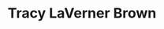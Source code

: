 ---
layout: layouts/profile.liquid
title: Tracy LaVerner Brown
id: tracy_laverner_brown
first: Tracy
middle: LaVerner
last: Brown
suffix: 
currentTitle: Chief Content Officer
currentOrg: Chicago Public Media
bio: She joined WBEZ’s awarding winning newsroom in 2019 as managing editor after spending more than 25 years in newspapers. As Chief Content Officer, Tracy leads the media company's strategy and the station’s news operations across digital and broadcast and print. She also oversees the newsroom, broadcast programming, podcasts, events, and Vocalo, CPM’s urban alternative music station.<br /><br />Prior to joining Chicago Public Media, she spent decade at the Atlanta Journal-Constitution in roles that included features editor, education editor, Page 1 editor and deputy managing editor for Daily/Sunday print and then DME of Digital News. She also served as co-chair of Cox Media Group’s Diversity &amp; Inclusion Council. <br /><br />For more than a decade, she worked at The Dallas Morning News in Texas as news editor and deputy arts editor. She also worked in newsrooms at the St. Petersburg Times in Florida and The State newspaper in Columbia, S.C. <br /><br />A graduate of the University of Georgia, Tracy is a personal mentor to more than a half-dozen students and young journalists. <br /><br />Tracy is a member of The Chicago Network and the Economic Club of Chicago, where she is the vice chair of the nominations subcommittee for media, arts/entertainment. She is also a member of the executive women's leadership organization CHIEF. <br /><br />In 2023, she was named one of Chicago's most powerful women by Better.net. She is a 2023 Leadership Greater Chicago Daniel Burnham Fellow. Crain's Chicago Business also named her among Chicago's Who's Who in 2022. <br /><br />She is a 2021 Sulzberger Executive Leadership Fellow at Columbia University, a 2015 fellow of Leadership DeKalb in metro Atlanta, and former president of the Dunwoody-Atlanta chapter of Jack and Jill of America, Inc., a national organization of Black mothers nurturing children in culture and leadership. She is a decades-long member of The National Association for Black Journalists and a member of the Chicago Black Journalists.
linkedin: https://www.linkedin.com/in/tracy-brown-newsleaderb13
tiktok: 
twitter: https://twitter.com/tracylbrown
aboutme: 
insta: 
orgURL: https://www.wbez.org and www.suntimes.com
snapchat: 
personalURL: 
smallHeadshotURL: assets/images/headshots/Tracy%20Brown%20headshot%202023_converted_scaled.avif
originalHeadshotURL: assets/images/headshots/Tracy%20Brown%20headshot%202023_converted_scaled.avif
tags-experience: 
 - DEI
 - Digital
 - Digital Transformation
 - Mergers & Acquisitions
 - Public Companies
 - Transformational and Growth
 - DEI
 - Digital
 - Public Companies
tags-current-industries: 
 - Broadcasting (except Internet)
 - Internet Publishing and Broadcasting
 - Media
tags-current-position: 
tags-past-industries: 
 - Broadcasting (except Internet)
 - Internet Publishing and Broadcasting
 - Media
tags-past-position: 
 - Executive Director
tags-current-board-service: 
    - Nonprofit
tags-past-board-service: 
    - Nonprofit
boards-current-corporate-private: 
boards-current-corporate-public: 
boards-current-nonprofit: 
 - Local Media Association, Member
 - Grady College of Journalism Alumni Society, Chair
 - Junior League of Chicago, Member
boards-current-privateequity: 
boards-current-spac: 
boards-current-vc: 
boards-past-corporate-private: 
boards-past-corporate-public: 
boards-past-nonprofit: 
 - Dunwoody-Atlanta Jack & Jill of America, Inc., President
 - Leadership Greater DeKalb-Atlanta, Member
boards-past-privateequity: 
boards-past-spac: 
boards-past-vc: 
---